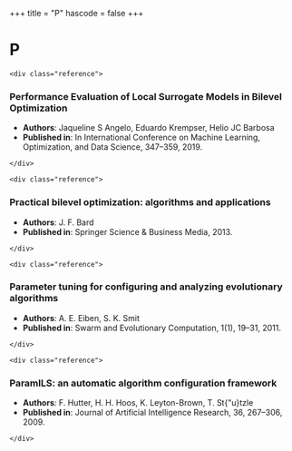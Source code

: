 +++
title = "P"
hascode = false
+++

# P
~~~
<div class="reference">
~~~
### Performance Evaluation of Local Surrogate Models in Bilevel Optimization
- **Authors**: Jaqueline S Angelo, Eduardo Krempser, Helio JC Barbosa
- **Published in**: In International Conference on Machine Learning, Optimization, and Data Science, 347–359, 2019.
~~~
</div>
~~~
~~~
<div class="reference">
~~~
### Practical bilevel optimization: algorithms and applications
- **Authors**: J. F. Bard
- **Published in**: Springer Science & Business Media, 2013.
~~~
</div>
~~~
~~~
<div class="reference">
~~~
### Parameter tuning for configuring and analyzing evolutionary algorithms
- **Authors**: A. E. Eiben, S. K. Smit
- **Published in**: Swarm and Evolutionary Computation, 1(1), 19–31, 2011.
~~~
</div>
~~~
~~~
<div class="reference">
~~~
### ParamILS: an automatic algorithm configuration framework
- **Authors**: F. Hutter, H. H. Hoos, K. Leyton-Brown, T. St{\"u}tzle
- **Published in**: Journal of Artificial Intelligence Research, 36, 267–306, 2009.
~~~
</div>
~~~

